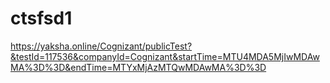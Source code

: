 # ctsfsd1
https://yaksha.online/Cognizant/publicTest?&testId=117536&companyId=Cognizant&startTime=MTU4MDA5MjIwMDAwMA%3D%3D&endTime=MTYxMjAzMTQwMDAwMA%3D%3D
